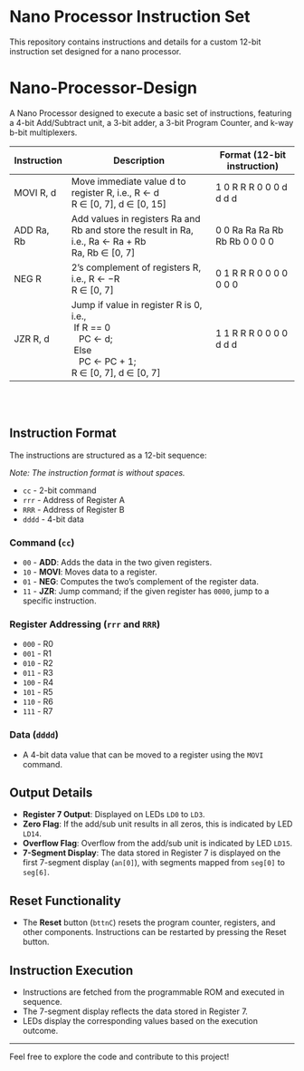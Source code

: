 # Nano Processor Instruction Set

This repository contains instructions and details for a custom 12-bit instruction set designed for a nano processor.

# Nano-Processor-Design
A Nano Processor designed to execute a basic set of instructions, featuring a 4-bit Add/Subtract unit, a 3-bit adder, a 3-bit Program Counter, and k-way b-bit multiplexers.


| Instruction | Description | Format (12-bit instruction) |
|-------------|-------------|-----------------------------|
| MOVI R, d | Move immediate value d to register R, i.e., R ← d <br>R ∈ [0, 7], d ∈ [0, 15] | 1 0 R R R 0 0 0 d d d d |
| ADD Ra, Rb | Add values in registers Ra and Rb and store the result in Ra, i.e., Ra ← Ra + Rb <br>Ra, Rb ∈ [0, 7] | 0 0 Ra Ra Ra Rb Rb Rb 0 0 0 0 |
| NEG R | 2’s complement of registers R, i.e., R ← −R <br>R ∈ [0, 7] | 0 1 R R R 0 0 0 0 0 0 0 |
| JZR R, d | Jump if value in register R is 0, i.e., <br>&nbsp;If R == 0 <br>&nbsp;&nbsp;&nbsp;PC ← d; <br>&nbsp;Else <br>&nbsp;&nbsp;&nbsp;PC ← PC + 1; <br>R ∈ [0, 7], d ∈ [0, 7] | 1 1 R R R 0 0 0 0 d d d |

<br>
<br>

## Instruction Format

The instructions are structured as a 12-bit sequence:

*Note: The instruction format is without spaces.*

- `cc` - 2-bit command
- `rrr` - Address of Register A
- `RRR` - Address of Register B
- `dddd` - 4-bit data

### Command (`cc`)

- `00` - **ADD**: Adds the data in the two given registers.
- `10` - **MOVI**: Moves data to a register.
- `01` - **NEG**: Computes the two’s complement of the register data.
- `11` - **JZR**: Jump command; if the given register has `0000`, jump to a specific instruction.

### Register Addressing (`rrr` and `RRR`)

- `000` - R0
- `001` - R1
- `010` - R2
- `011` - R3
- `100` - R4
- `101` - R5
- `110` - R6
- `111` - R7

### Data (`dddd`)

- A 4-bit data value that can be moved to a register using the `MOVI` command.

## Output Details

- **Register 7 Output**: Displayed on LEDs `LD0` to `LD3`.
- **Zero Flag**: If the add/sub unit results in all zeros, this is indicated by LED `LD14`.
- **Overflow Flag**: Overflow from the add/sub unit is indicated by LED `LD15`.
- **7-Segment Display**: The data stored in Register 7 is displayed on the first 7-segment display (`an[0]`), with segments mapped from `seg[0]` to `seg[6]`.

## Reset Functionality

- The **Reset** button (`bttnC`) resets the program counter, registers, and other components. Instructions can be restarted by pressing the Reset button.

## Instruction Execution

- Instructions are fetched from the programmable ROM and executed in sequence.
- The 7-segment display reflects the data stored in Register 7.
- LEDs display the corresponding values based on the execution outcome.

---

Feel free to explore the code and contribute to this project!
